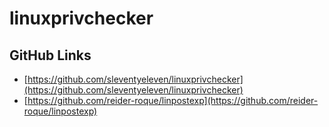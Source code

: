 # linuxprivchecker

## GitHub Links

* [https://github.com/sleventyeleven/linuxprivchecker](https://github.com/sleventyeleven/linuxprivchecker)
* [https://github.com/reider-roque/linpostexp](https://github.com/reider-roque/linpostexp)

